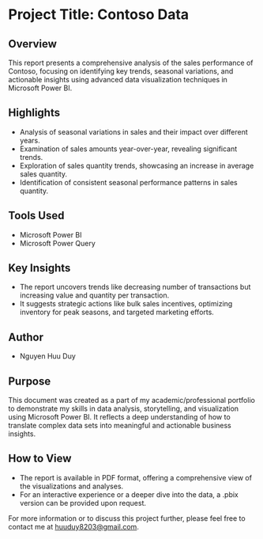 # Project Title: Contoso Data

## Overview
This report presents a comprehensive analysis of the sales performance of Contoso, focusing on identifying key trends, seasonal variations, and actionable insights using advanced data visualization techniques in Microsoft Power BI.

## Highlights
- Analysis of seasonal variations in sales and their impact over different years.
- Examination of sales amounts year-over-year, revealing significant trends.
- Exploration of sales quantity trends, showcasing an increase in average sales quantity.
- Identification of consistent seasonal performance patterns in sales quantity.

## Tools Used
- Microsoft Power BI
- Microsoft Power Query

## Key Insights
- The report uncovers trends like decreasing number of transactions but increasing value and quantity per transaction.
- It suggests strategic actions like bulk sales incentives, optimizing inventory for peak seasons, and targeted marketing efforts.

## Author
- Nguyen Huu Duy

## Purpose
This document was created as a part of my academic/professional portfolio to demonstrate my skills in data analysis, storytelling, and visualization using Microsoft Power BI. It reflects a deep understanding of how to translate complex data sets into meaningful and actionable business insights.

## How to View
- The report is available in PDF format, offering a comprehensive view of the visualizations and analyses.
- For an interactive experience or a deeper dive into the data, a .pbix version can be provided upon request.

For more information or to discuss this project further, please feel free to contact me at huuduy8203@gmail.com.
